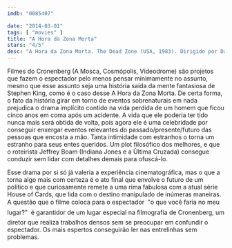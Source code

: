 ```yaml
---
imdb: "0085407"

date: "2014-03-01"
tags: [ "movies" ]
title: "A Hora da Zona Morta"
stars: "4/5"
desc: "A Hora da Zona Morta. The Dead Zone (USA, 1983). Dirigido por David Cronenberg. Escrito por Jeffrey Boam, Stephen King. Com Christopher Walken, Brooke Adams, Tom Skerritt, Herbert Lom, Anthony Zerbe, Colleen Dewhurst, Martin Sheen, Nicholas Campbell, Sean Sullivan."
---
```

Filmes do Cronenberg (A Mosca, Cosmópolis, Videodrome) são projetos que fazem o espectador pelo menos pensar minimamente no assunto, mesmo que esse assunto seja uma história saída da mente fantasiosa de Stephen King, como é o caso desse A Hora da Zona Morta. De certa forma, o fato da história girar em torno de eventos sobrenaturais em nada prejudica o drama implícito contido na vida perdida de um homem que ficou cinco anos em coma após um acidente. A vida que ele poderia ter tido nunca mais será obtida de volta, pois agora ele é uma celebridade por conseguir enxergar eventos relevantes do passado/presente/futuro das pessoas que encosta a mão. Tanta intimidade com estranhos o torna um estranho para seus entes queridos. Um plot filosófico dos melhores, e que o roteirista Jeffrey Boam (Indiana Jones e a Última Cruzada) consegue conduzir sem lidar com detalhes demais para ofuscá-lo.

Esse drama por si só já valeria a experiência cinematográfica, mas o que a torna algo mais com certeza é o ato final que envolve o futuro de um político e que curiosamente remete a uma rima fabulosa com a atual série House of Cards, que lida com o destino manipulado de inúmeras maneiras. A questão que o filme coloca para o espectador  "o que você faria no meu lugar?"  é garantidor de um lugar especial na filmografia de Cronenberg, um diretor que realiza trabalhos densos sem se preocupar em confundir o espectador. Os mais espertos conseguirão ler nas entrelinhas sem problemas.

